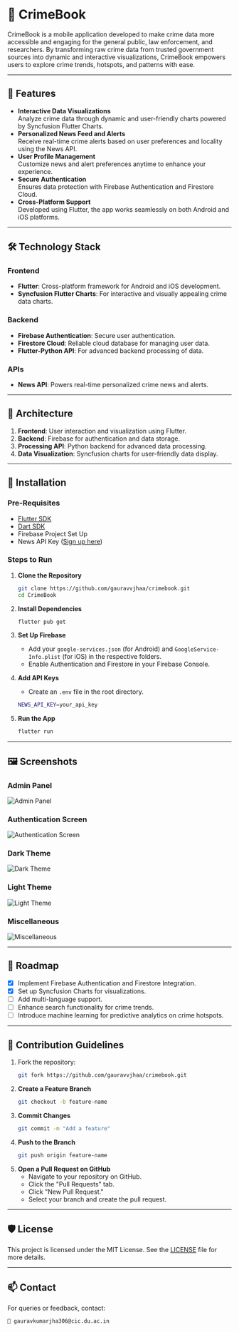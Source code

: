 # 📱 CrimeBook

CrimeBook is a mobile application developed to make crime data more accessible and engaging for the general public, law enforcement, and researchers. By transforming raw crime data from trusted government sources into dynamic and interactive visualizations, CrimeBook empowers users to explore crime trends, hotspots, and patterns with ease.

---

## 🚀 Features

- **Interactive Data Visualizations**  
  Analyze crime data through dynamic and user-friendly charts powered by Syncfusion Flutter Charts.
- **Personalized News Feed and Alerts**  
  Receive real-time crime alerts based on user preferences and locality using the News API.
- **User Profile Management**  
  Customize news and alert preferences anytime to enhance your experience.
- **Secure Authentication**  
  Ensures data protection with Firebase Authentication and Firestore Cloud.
- **Cross-Platform Support**  
  Developed using Flutter, the app works seamlessly on both Android and iOS platforms.

---

## 🛠️ Technology Stack

### Frontend
- **Flutter**: Cross-platform framework for Android and iOS development.
- **Syncfusion Flutter Charts**: For interactive and visually appealing crime data charts.

### Backend
- **Firebase Authentication**: Secure user authentication.
- **Firestore Cloud**: Reliable cloud database for managing user data.
- **Flutter-Python API**: For advanced backend processing of data.

### APIs
- **News API**: Powers real-time personalized crime news and alerts.

---

## 📐 Architecture

1. **Frontend**: User interaction and visualization using Flutter.
2. **Backend**: Firebase for authentication and data storage.
3. **Processing API**: Python backend for advanced data processing.
4. **Data Visualization**: Syncfusion charts for user-friendly data display.

---

## 📲 Installation

### Pre-Requisites
- [Flutter SDK](https://flutter.dev/docs/get-started/install)
- [Dart SDK](https://dart.dev/get-dart)
- Firebase Project Set Up
- News API Key ([Sign up here](https://newsapi.org/))

### Steps to Run
1. **Clone the Repository**
   ```bash
   git clone https://github.com/gauravvjhaa/crimebook.git
   cd CrimeBook
   
2. **Install Dependencies**
   ```bash
   flutter pub get
   
3. **Set Up Firebase**
    - Add your `google-services.json` (for Android) and `GoogleService-Info.plist` (for iOS) in the respective folders.
    - Enable Authentication and Firestore in your Firebase Console.

4. **Add API Keys**
    - Create an `.env` file in the root directory.
   ```bash
   NEWS_API_KEY=your_api_key
   
5. **Run the App**
   ```bash
   flutter run

---

## 🖼️ Screenshots

### Admin Panel
![Admin Panel](screenshots/Admin.png)

### Authentication Screen
![Authentication Screen](screenshots/Auth.png)

### Dark Theme
![Dark Theme](screenshots/Dark.png)

### Light Theme
![Light Theme](screenshots/Light.png)

### Miscellaneous
![Miscellaneous](screenshots/Misc.png)

---

## 📝 Roadmap

- [x] Implement Firebase Authentication and Firestore Integration.
- [x] Set up Syncfusion Charts for visualizations.
- [ ] Add multi-language support.
- [ ] Enhance search functionality for crime trends.
- [ ] Introduce machine learning for predictive analytics on crime hotspots.

---

## 🤝 Contribution Guidelines

1. Fork the repository:
   ```bash
   git fork https://github.com/gauravvjhaa/crimebook.git

2. **Create a Feature Branch**
   ```bash
   git checkout -b feature-name

3. **Commit Changes**
   ```bash
   git commit -m "Add a feature"

4. **Push to the Branch**
   ```bash
   git push origin feature-name

5. **Open a Pull Request on GitHub**
    - Navigate to your repository on GitHub.
    - Click the "Pull Requests" tab.
    - Click "New Pull Request."
    - Select your branch and create the pull request.

---

## 🛡️ License

This project is licensed under the MIT License. See the [LICENSE](LICENSE) file for more details.

---

## 📫 Contact

For queries or feedback, contact:
```text
📧 gauravkumarjha306@cic.du.ac.in

